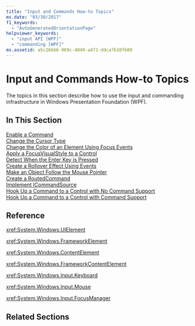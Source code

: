 ```yaml
---
title: "Input and Commands How-to Topics"
ms.date: "03/30/2017"
f1_keywords: 
  - "AutoGeneratedOrientationPage"
helpviewer_keywords: 
  - "input API [WPF]"
  - "commanding [WPF]"
ms.assetid: a5c266b6-969c-4049-a471-ddca7b10fb89
---
```

# Input and Commands How-to Topics
The topics in this section describe how to use the input and commanding infrastructure in Windows Presentation Foundation (WPF).  
  
## In This Section  
 [Enable a Command](how-to-enable-a-command.md)  
 [Change the Cursor Type](how-to-change-the-cursor-type.md)  
 [Change the Color of an Element Using Focus Events](how-to-change-the-color-of-an-element-using-focus-events.md)  
 [Apply a FocusVisualStyle to a Control](how-to-apply-a-focusvisualstyle-to-a-control.md)  
 [Detect When the Enter Key is Pressed](how-to-detect-when-the-enter-key-pressed.md)  
 [Create a Rollover Effect Using Events](how-to-create-a-rollover-effect-using-events.md)  
 [Make an Object Follow the Mouse Pointer](how-to-make-an-object-follow-the-mouse-pointer.md)  
 [Create a RoutedCommand](how-to-create-a-routedcommand.md)  
 [Implement ICommandSource](how-to-implement-icommandsource.md)  
 [Hook Up a Command to a Control with No Command Support](how-to-hook-up-a-command-to-a-control-with-no-command-support.md)  
 [Hook Up a Command to a Control with Command Support](how-to-hook-up-a-command-to-a-control-with-command-support.md)  
  
## Reference  
 <xref:System.Windows.UIElement>  
  
 <xref:System.Windows.FrameworkElement>  
  
 <xref:System.Windows.ContentElement>  
  
 <xref:System.Windows.FrameworkContentElement>  
  
 <xref:System.Windows.Input.Keyboard>  
  
 <xref:System.Windows.Input.Mouse>  
  
 <xref:System.Windows.Input.FocusManager>  
  
## Related Sections
